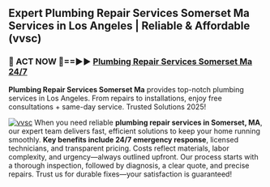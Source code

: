 ## Expert Plumbing Repair Services Somerset Ma Services in Los Angeles | Reliable & Affordable (vvsc)  

<h3>🚿 ACT NOW 🌟==►► <a href="https://tinyurl.com/2ne6vx2x" rel="nofollow">Plumbing Repair Services Somerset Ma 24/7</a></h3>

**Plumbing Repair Services Somerset Ma** provides top-notch plumbing services in Los Angeles. From repairs to installations, enjoy free consultations + same-day service. Trusted Solutions 2025!

[![vvsc](https://i.imgur.com/4PFF4AK.jpeg)](https://tinyurl.com/2ne6vx2x)
When you need reliable **plumbing repair services in Somerset, MA**, our expert team delivers fast, efficient solutions to keep your home running smoothly. **Key benefits include 24/7 emergency response**, licensed technicians, and transparent pricing. Costs reflect materials, labor complexity, and urgency—always outlined upfront. Our process starts with a thorough inspection, followed by diagnosis, a clear quote, and precise repairs. Trust us for durable fixes—your satisfaction is guaranteed!